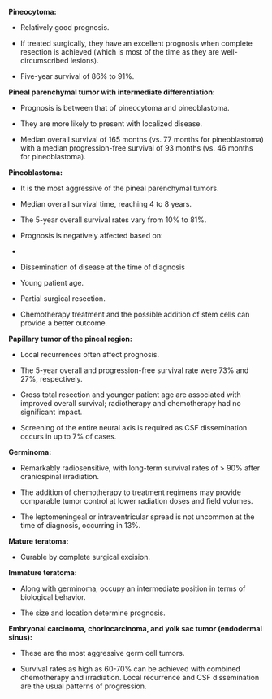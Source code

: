 **Pineocytoma:**

- Relatively good prognosis.

- If treated surgically, they have an excellent prognosis when complete resection is achieved (which is most of the time as they are well-circumscribed lesions).

- Five-year survival of 86% to 91%.

**Pineal parenchymal tumor with intermediate differentiation:**

- Prognosis is between that of pineocytoma and pineoblastoma.

- They are more likely to present with localized disease.

- Median overall survival of 165 months (vs. 77 months for pineoblastoma) with a median progression-free survival of 93 months (vs. 46 months for pineoblastoma).

**Pineoblastoma:**

- It is the most aggressive of the pineal parenchymal tumors.

- Median overall survival time, reaching 4 to 8 years.

- The 5-year overall survival rates vary from 10% to 81%.

- Prognosis is negatively affected based on:

- 
              
- Dissemination of disease at the time of diagnosis
              
              
- Young patient age.
              
              
- Partial surgical resection.

- Chemotherapy treatment and the possible addition of stem cells can provide a better outcome.

**Papillary tumor of the pineal region:**

- Local recurrences often affect prognosis.

- The 5-year overall and progression-free survival rate were 73% and 27%, respectively.

- Gross total resection and younger patient age are associated with improved overall survival; radiotherapy and chemotherapy had no significant impact.

- Screening of the entire neural axis is required as CSF dissemination occurs in up to 7% of cases.

**Germinoma:**

- Remarkably radiosensitive, with long-term survival rates of > 90% after craniospinal irradiation.

- The addition of chemotherapy to treatment regimens may provide comparable tumor control at lower radiation doses and field volumes.

- The leptomeningeal or intraventricular spread is not uncommon at the time of diagnosis, occurring in 13%.

**Mature teratoma:**

- Curable by complete surgical excision.

**Immature teratoma:**

- Along with germinoma, occupy an intermediate position in terms of biological behavior.

- The size and location determine prognosis.

**Embryonal carcinoma, choriocarcinoma, and yolk sac tumor (endodermal sinus):**

- These are the most aggressive germ cell tumors.

- Survival rates as high as 60-70% can be achieved with combined chemotherapy and irradiation. Local recurrence and CSF dissemination are the usual patterns of progression.
